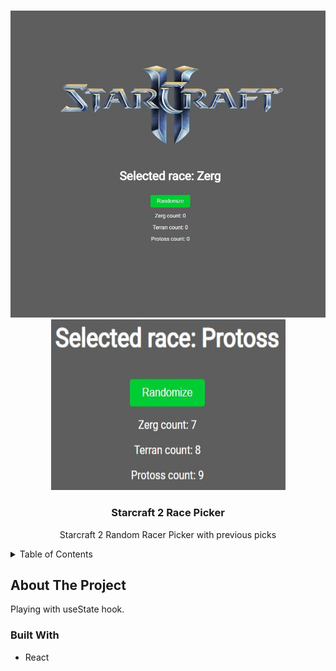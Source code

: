 <a name="readme-top"></a>
<!-- PROJECT LOGO -->
<br />
<div align="center">
    <img src="images/starcraftsplash.jpg" alt="Splash">
    <img src="images/starcraftsplash2.jpg" alt="Splash" width="375" height="273">
</div>
<div align="center">
<h3 align="center">Starcraft 2 Race Picker</h3>
  <p align="center">
    Starcraft 2 Random Racer Picker with previous picks
    <br />
  </p>
</div>



<!-- TABLE OF CONTENTS -->
<details>
  <summary>Table of Contents</summary>
  <ol>
    <li>
      <a href="#about-the-project">About The Project</a>
      <ul>
        <li><a href="#built-with">Built With</a></li>
      </ul>
    </li>
  </ol>
</details>



<!-- ABOUT THE PROJECT -->
## About The Project
Playing with useState hook.

### Built With

* React
